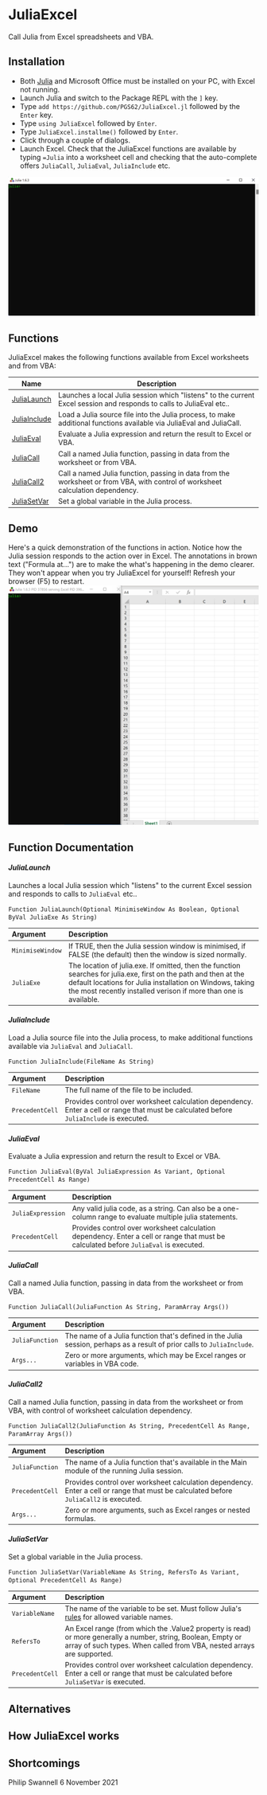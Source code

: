 # JuliaExcel

Call Julia from Excel spreadsheets and VBA.

## Installation

 * Both [Julia](https://julialang.org/) and Microsoft Office must be installed on your PC, with Excel not running.
 * Launch Julia and switch to the Package REPL with the `]` key.
 * Type `add https://github.com/PGS62/JuliaExcel.jl` followed by the `Enter` key.
 * Type `using JuliaExcel` followed by `Enter`.
 * Type `JuliaExcel.installme()` followed by `Enter`.
 * Click through a couple of dialogs.
 * Launch Excel. Check that the JuliaExcel functions are available by typing `=Julia` into a worksheet cell and checking that the auto-complete offers `JuliaCall`, `JuliaEval`, `JuliaInclude` etc.

![installation](images/installation.gif)

## Functions
JuliaExcel makes the following functions available from Excel worksheets and from VBA:

|Name|Description|
|----|-----------|
|[JuliaLaunch](#julialaunch)|Launches a local Julia session which "listens" to the current Excel session and responds to calls to JuliaEval etc..|
|[JuliaInclude](#juliainclude)|Load a Julia source file into the Julia process, to make additional functions available via JuliaEval and JuliaCall.|
|[JuliaEval](#juliaeval)|Evaluate a Julia expression and return the result to Excel or VBA.|
|[JuliaCall](#juliacall)|Call a named Julia function, passing in data from the worksheet or from VBA.|
|[JuliaCall2](#juliacall2)|Call a named Julia function, passing in data from the worksheet or from VBA, with control of worksheet calculation dependency.|
|[JuliaSetVar](#juliasetvar)|Set a global variable in the Julia process.|

## Demo
Here's a quick demonstration of the functions in action. Notice how the Julia session responds to the action over in Excel. The annotations in brown text ("Formula at...") are to make the what's happening in the demo clearer. They won't appear when you try JuliaExcel for yourself! Refresh your browser (F5) to restart.
![demo2](images/Demo4.gif)

## Function Documentation

#### _JuliaLaunch_
Launches a local Julia session which "listens" to the current Excel session and responds to calls to `JuliaEval` etc..
```vba
Function JuliaLaunch(Optional MinimiseWindow As Boolean, Optional ByVal JuliaExe As String)
```

|Argument|Description|
|:-------|:----------|
|`MinimiseWindow`|If TRUE, then the Julia session window is minimised, if FALSE (the default) then the window is sized normally.|
|`JuliaExe`|The location of julia.exe. If omitted, then the function searches for julia.exe, first on the path and then at the default locations for Julia installation on Windows, taking the most recently installed verison if more than one is available.|

#### _JuliaInclude_
Load a Julia source file into the Julia process, to make additional functions available via `JuliaEval` and `JuliaCall`.
```vba
Function JuliaInclude(FileName As String)
```

|Argument|Description|
|:-------|:----------|
|`FileName`|The full name of the file to be included.|
|`PrecedentCell`|Provides control over worksheet calculation dependency. Enter a cell or range that must be calculated before `JuliaInclude` is executed.|

#### _JuliaEval_
Evaluate a Julia expression and return the result to Excel or VBA.
```vba
Function JuliaEval(ByVal JuliaExpression As Variant, Optional PrecedentCell As Range)
```

|Argument|Description|
|:-------|:----------|
|`JuliaExpression`|Any valid julia code, as a string. Can also be a one-column range to evaluate multiple julia statements.|
|`PrecedentCell`|Provides control over worksheet calculation dependency. Enter a cell or range that must be calculated before `JuliaEval` is executed.|

#### _JuliaCall_
Call a named Julia function, passing in data from the worksheet or from VBA.
```vba
Function JuliaCall(JuliaFunction As String, ParamArray Args())
```

|Argument|Description|
|:-------|:----------|
|`JuliaFunction`|The name of a Julia function that's defined in the Julia session, perhaps as a result of prior calls to `JuliaInclude`.|
|`Args...`|Zero or more arguments, which may be Excel ranges or variables in VBA code.|

#### _JuliaCall2_
Call a named Julia function, passing in data from the worksheet or from VBA, with control of worksheet calculation dependency.
```vba
Function JuliaCall2(JuliaFunction As String, PrecedentCell As Range, ParamArray Args())
```

|Argument|Description|
|:-------|:----------|
|`JuliaFunction`|The name of a Julia function that's available in the Main module of the running Julia session.|
|`PrecedentCell`|Provides control over worksheet calculation dependency. Enter a cell or range that must be calculated before `JuliaCall2` is executed.|
|`Args...`|Zero or more arguments, such as Excel ranges or nested formulas.|

#### _JuliaSetVar_
Set a global variable in the Julia process.
```vba
Function JuliaSetVar(VariableName As String, RefersTo As Variant, Optional PrecedentCell As Range)
```

|Argument|Description|
|:-------|:----------|
|`VariableName`|The name of the variable to be set. Must follow Julia's [rules](https://docs.julialang.org/en/v1/manual/variables/#Allowed-Variable-Names) for allowed variable names.|
|`RefersTo`|An Excel range (from which the .Value2 property is read) or more generally a number, string, Boolean, Empty or array of such types. When called from VBA, nested arrays are supported.|
|`PrecedentCell`|Provides control over worksheet calculation dependency. Enter a cell or range that must be calculated before `JuliaSetVar` is executed.|


## Alternatives

## How JuliaExcel works

## Shortcomings



Philip Swannell
6 November 2021
